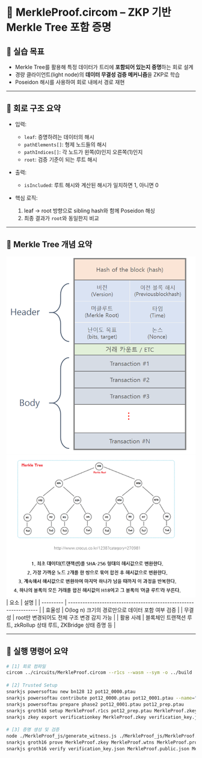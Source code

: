 # 🌿 MerkleProof.circom – ZKP 기반 Merkle Tree 포함 증명

## 🎯 실습 목표

- Merkle Tree를 활용해 특정 데이터가 트리에 **포함되어 있는지 증명**하는 회로 설계
- 경량 클라이언트(light node)의 **데이터 무결성 검증 메커니즘**을 ZKP로 학습
- Poseidon 해시를 사용하여 회로 내에서 경로 재현

---

## 🧩 회로 구조 요약

- 입력:
  - `leaf`: 증명하려는 데이터의 해시
  - `pathElements[]`: 형제 노드들의 해시
  - `pathIndices[]`: 각 노드가 왼쪽(0)인지 오른쪽(1)인지
  - `root`: 검증 기준이 되는 루트 해시
- 출력:

  - `isIncluded`: 루트 해시와 계산된 해시가 일치하면 1, 아니면 0

- 핵심 로직:
  1. leaf → root 방향으로 sibling hash와 함께 Poseidon 해싱
  2. 최종 결과가 `root`와 동일한지 비교

---

## 🔐 Merkle Tree 개념 요약

![alt text](MerkleRoot.PNG)
![alt text](MerkleTree.PNG)
| 요소 | 설명 |
| --------- | ----------------------------------------------------------------- |
| 효율성 | O(log n) 크기의 경로만으로 데이터 포함 여부 검증 |
| 무결성 | root만 변경되어도 전체 구조 변경 감지 가능 |
| 활용 사례 | 블록체인 트랜잭션 루트, zkRollup 상태 루트, ZKBridge 상태 증명 등 |

---

## 🔧 실행 명령어 요약

```bash
# [1] 회로 컴파일
circom ../circuits/MerkleProof.circom --r1cs --wasm --sym -o ../build

# [2] Trusted Setup
snarkjs powersoftau new bn128 12 pot12_0000.ptau
snarkjs powersoftau contribute pot12_0000.ptau pot12_0001.ptau --name="Junseung"
snarkjs powersoftau prepare phase2 pot12_0001.ptau pot12_prep.ptau
snarkjs groth16 setup MerkleProof.r1cs pot12_prep.ptau MerkleProof.zkey
snarkjs zkey export verificationkey MerkleProof.zkey verification_key.json

# [3] 증명 생성 및 검증
node ./MerkleProof_js/generate_witness.js ./MerkleProof_js/MerkleProof.wasm ../inputs/input_MerkleProof.json MerkleProof.wtns
snarkjs groth16 prove MerkleProof.zkey MerkleProof.wtns MerkleProof.proof MerkleProof.public.json
snarkjs groth16 verify verification_key.json MerkleProof.public.json MerkleProof.proof
```
